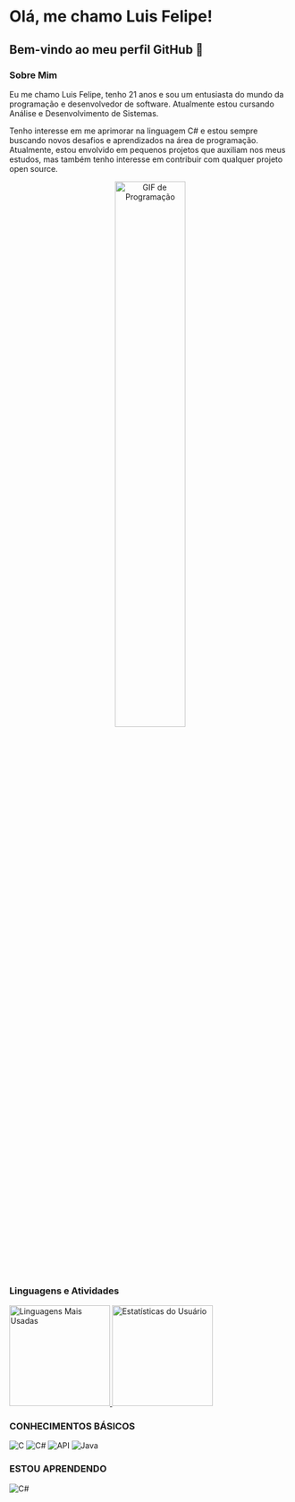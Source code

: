 # Olá, me chamo Luis Felipe! 
## Bem-vindo ao meu perfil GitHub 👋

### Sobre Mim
Eu me chamo Luis Felipe, tenho 21 anos e sou um entusiasta do mundo da programação e desenvolvedor de software. Atualmente estou cursando Análise e Desenvolvimento de Sistemas.

Tenho interesse em me aprimorar na linguagem C# e estou sempre buscando novos desafios e aprendizados na área de programação. Atualmente, estou envolvido em pequenos projetos que auxiliam nos meus estudos, mas também tenho interesse em contribuir com qualquer projeto open source.

<p align="center">
    <img src="https://i.giphy.com/media/v1.Y2lkPTc5MGI3NjExdGczdDNlMXF1emJ2bTVicDg4cmI1cnpjMDRtM2EzcmJjcjBjcjUxZCZlcD12MV9pbnRlcm5hbF9naWZfYnlfaWQmY3Q9Zw/bGgsc5mWoryfgKBx1u/giphy.gif" width="50%" alt="GIF de Programação" />
</p>

### Linguagens e Atividades
<div>
    <a href="https://github.com/luis0777">
        <img loading="lazy" height="180em" src="https://github-readme-stats.vercel.app/api/top-langs/?username=luis0777&layout=compact&langs_count=7&theme=dracula" alt="Linguagens Mais Usadas"/>
        <img loading="lazy" height="180em" src="https://github-readme-stats.vercel.app/api?username=luis0777&show_icons=true&theme=dracula&include_all_commits=true&count_private=true" alt="Estatísticas do Usuário"/>
    </a>
</div>

### CONHECIMENTOS BÁSICOS
<div>
    <img src="https://img.icons8.com/fluency/48/000000/c-programming.png" alt="C" />
    <img src="https://img.icons8.com/color/48/000000/c-sharp-logo.png" alt="C#" />
    <img src="https://img.icons8.com/ios-filled/50/000000/api.png" alt="API" />
    <img src="https://img.icons8.com/color/48/000000/java-coffee-cup-logo.png" alt="Java" />
</div>

### ESTOU APRENDENDO
<div>
    <img src="https://img.icons8.com/color/48/000000/c-sharp-logo.png" alt="C#" />
</div>
